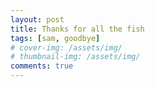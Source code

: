 ```yaml
---
layout: post
title: Thanks for all the fish
tags: [sam, goodbye]
# cover-img: /assets/img/
# thumbnail-img: /assets/img/
comments: true
---
```


